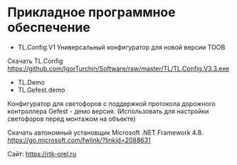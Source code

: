 # Прикладное программное обеспечение
* TL.Config.V1 Универсальный конфигуратор для новой версии ТООВ

Скачать TL.Config https://github.com/IgorTurchin/Software/raw/master/TL/TL.Config.V3.3.exe

* TL.Demo
* TL.Gefest.demo 

Конфигуратор для светофоров с поддержкой протокола дорожного контроллера Gefest - демо версия. (Использовать для настройки светофоров перед монтажом на объекте)

Скачать автономный установщик Microsoft .NET Framework 4.8. https://go.microsoft.com/fwlink/?linkid=2088631

Сайт: https://rtk-orel.ru
